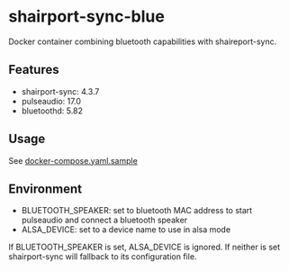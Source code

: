 # shairport-sync-blue

Docker container combining bluetooth capabilities with shaireport-sync.

## Features

* shairport-sync: 4.3.7
* pulseaudio: 17.0
* bluetoothd: 5.82

## Usage

See [docker-compose.yaml.sample](docker-compose.yaml.sample)

## Environment

* BLUETOOTH_SPEAKER: set to bluetooth MAC address to start pulseaudio and connect a bluetooth speaker
* ALSA_DEVICE: set to a device name to use in alsa mode

If BLUETOOTH_SPEAKER is set, ALSA_DEVICE is ignored.
If neither is set shairport-sync will fallback to its configuration file.

